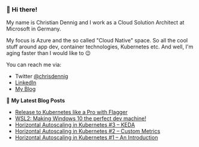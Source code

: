 ### 👋 Hi there!

My name is Christian Dennig and I work as a Cloud Solution Architect at Microsoft in Germany.

My focus is Azure and the so called "Cloud Native" space. So all the cool stuff around app dev, container technologies, Kubernetes etc. And well, I'm aging faster than I would like to 😉

You can reach me via:

- Twitter [@chrisdennig](https://twitter.com/chrisdennig)
- [LinkedIn](https://www.linkedin.com/in/christian-dennig-47427733/)
- [My Blog](https://partlycloudy.blog)

📕 **My Latest Blog Posts**

<!-- BLOG-POST-LIST:START -->
- [Release to Kubernetes like a Pro with Flagger](https://partlycloudy.blog/2020/07/08/release-to-k8s-like-a-pro-with-flagger/)
- [WSL2: Making Windows 10 the perfect dev machine!](https://partlycloudy.blog/2020/06/05/wsl2-making-windows-10-the-perfect-dev-machine/)
- [Horizontal Autoscaling in Kubernetes #3 – KEDA](https://partlycloudy.blog/2020/05/29/horizontal-autoscaling-in-kubernetes-3-keda/)
- [Horizontal Autoscaling in Kubernetes #2 – Custom Metrics](https://partlycloudy.blog/2020/05/27/horizontal-autoscaling-in-kubernetes-2-custom-metrics/)
- [Horizontal Autoscaling in Kubernetes #1 – An Introduction](https://partlycloudy.blog/2020/05/26/horizontal-autoscaling-in-kubernetes-1-an-introduction/)
<!-- BLOG-POST-LIST:END -->
